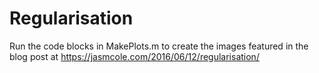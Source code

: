 # Regularisation

Run the code blocks in MakePlots.m to create the images featured in the blog post at https://jasmcole.com/2016/06/12/regularisation/
